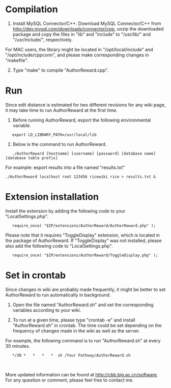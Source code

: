 

# Compilation #

1. Install MySQL Connector/C++. Download MySQL Connector/C++ from http://dev.mysql.com/downloads/connector/cpp, unzip the downloaded package and copy the files in "lib" and "include" to "/usr/lib/" and "/usr/include/", respectively.


For MAC users, the library might be located in "/opt/local/include" and "/opt/include/cppconn", and please make corresponding changes in "makefile".


2. Type "make" to compile "AuthorReward.cpp".

# Run #
Since edit distance is estimated for two different revisions for any wiki page, it may take time to run AuthorReward at the first time.


1. Before running AuthorReward, export the following environmental variable.

```
   export LD_LIBRARY_PATH=/usr/local/lib
```

2. Below is the command to run AuthorReward.

```
   ./AuthorReward [hostname] [username] [password] [database name] [database table prefix]
```

For example:  export results into a file named "results.txt"
```
./AuthorReward localhost root 123456 ricewiki rice > results.txt &
```

# Extension installation #
Install the extension by adding the following code to your "LocalSettings.php".

```
   require_once( "$IP/extensions/AuthorReward/AuthorReward.php" );
```


Please note that it requires "ToggleDisplay" extension, which is located in the package of AuthorReward. If  "ToggleDisplay" was not installed, please also add the following code to "LocalSettings.php".

```
   require_once( "$IP/extensions/AuthorReward/ToggleDisplay.php" );
```

# Set in crontab #
Since changes in wiki are probably made frequently, it might be better to set AuthorReward to run automatically in background.


1. Open the file named "AuthorReward.sh" and set the corresponding variables according to your wiki.


2. To run at a given time, please type "crontab -e" and install "AuthorReward.sh" in crontab. The time could be set depending on the frequency of changes made in the wiki as well as the server.


For example, the following command is to run "AuthorReward.sh" at every 30 minutes.

```
   */30	*	*	*	*  sh /Your Pathway/AuthorReward.sh 
```

<br />

More updated information can be found at http://cbb.big.ac.cn/software. For any question or comment, please feel free to contact me.